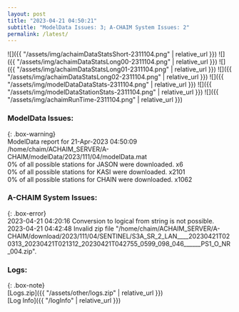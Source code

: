 ```yaml
---
layout: post
title: "2023-04-21 04:50:21"
subtitle: "ModelData Issues: 3; A-CHAIM System Issues: 2"
permalink: /latest/
---
```


![]({{ "/assets/img/achaimDataStatsShort-2311104.png" | relative_url }})
![]({{ "/assets/img/achaimDataStatsLong00-2311104.png" | relative_url }})
![]({{ "/assets/img/achaimDataStatsLong01-2311104.png" | relative_url }})
![]({{ "/assets/img/achaimDataStatsLong02-2311104.png" | relative_url }})
![]({{ "/assets/img/modelDataDataStats-2311104.png" | relative_url }})
![]({{ "/assets/img/modelDataStationStats-2311104.png" | relative_url }})
![]({{ "/assets/img/achaimRunTime-2311104.png" | relative_url }})


### ModelData Issues:  
  
{: .box-warning}  
 ModelData report for 21-Apr-2023 04:50:09   
 /home/chaim/ACHAIM_SERVER/A-CHAIM/modelData/2023/111/04/modelData.mat   
 0% of all possible stations for JASON were downloaded. x6   
 0% of all possible stations for KASI were downloaded. x2101   
 0% of all possible stations for CHAIN were downloaded. x1062   
  
### A-CHAIM System Issues:  
  
{: .box-error}  
2023-04-21 04:20:16 Conversion to logical from string is not possible.  
2023-04-21 04:42:48 Invalid zip file "/home/chaim/ACHAIM_SERVER/A-CHAIM/download/2023/111/04/SENTINEL/S3A_SR_2_LAN____20230421T020313_20230421T021312_20230421T042755_0599_098_046______PS1_O_NR_004.zip".  

### Logs:  
  
{: .box-note}  
[Logs.zip]({{ "/assets/other/logs.zip" | relative_url }})  
[Log Info]({{ "/logInfo" | relative_url }})  
